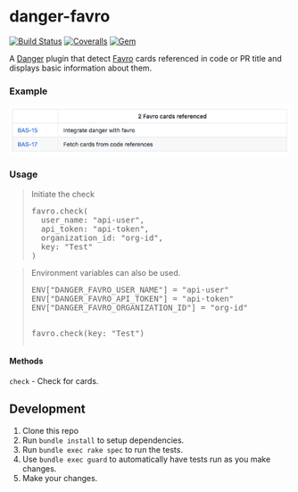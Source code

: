 # danger-favro
[![Build Status](https://img.shields.io/travis/fwal/danger-favro.svg)](https://travis-ci.org/fwal/danger-favro)
[![Coveralls](https://img.shields.io/coveralls/fwal/danger-favro.svg)](https://coveralls.io/github/fwal/danger-favro)
[![Gem](https://img.shields.io/gem/v/danger-favro.svg)](http://rubygems.org/gems/danger-favro)

A [Danger](http://danger.systems) plugin that detect [Favro](https://favro.com) cards referenced in code or PR title and displays basic information about them.

### Example

<img alt="Example" src="docs/comment-example.png" />

### Usage

<blockquote>Initiate the check
  <pre>
favro.check(
  user_name: "api-user",
  api_token: "api-token",
  organization_id: "org-id",
  key: "Test"
)</pre>
</blockquote>

<blockquote>Environment variables can also be used.
  <pre>
ENV["DANGER_FAVRO_USER_NAME"] = "api-user"
ENV["DANGER_FAVRO_API_TOKEN"] = "api-token"
ENV["DANGER_FAVRO_ORGANIZATION_ID"] = "org-id"

favro.check(key: "Test")</pre>
</blockquote>


#### Methods

`check` - Check for cards.

## Development

1. Clone this repo
2. Run `bundle install` to setup dependencies.
3. Run `bundle exec rake spec` to run the tests.
4. Use `bundle exec guard` to automatically have tests run as you make changes.
5. Make your changes.

